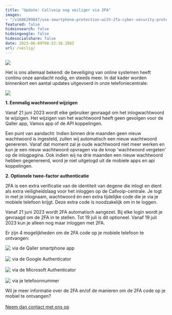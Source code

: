 ```yaml
---
title: "Update: Callvoip nog veiliger via 2FA"
images:
- "/v1686299047/use-smartphone-protection-with-2fa-cyber-security-protects-database-internet-online-personal-online-privacy-encrypted-data.jpg"
featured: false
hideinsearch: false
hideingoogle: false
hidesocialshare: false
date: 2023-06-09T08:22:16.298Z
url: /veilig/
---
```

![](https://res.cloudinary.com/callvoip/image/upload/v1686299047/use-smartphone-protection-with-2fa-cyber-security-protects-database-internet-online-personal-online-privacy-encrypted-data.jpg)

Het is ons allemaal bekend: de beveiliging van online systemen heeft continu onze aandacht nodig, en steeds meer. In dat kader worden binnenkort een aantal updates uitgevoerd in onze telefoniecentrale:

![](https://res.cloudinary.com/callvoip/image/upload/v1686299047/2fa.png)

**1. Eenmalig wachtwoord wijzigen**

Vanaf 21 juni 2023 wordt elke gebruiker gevraagd om het inlogwachtwoord te wijzigen. Het wijzigen van het wachtwoord heeft geen gevolgen voor de Qaller app, Vamos app of de API koppelingen.

Een punt van aandacht: Indien binnen drie maanden geen nieuw wachtwoord is ingesteld, zullen wij automatisch een nieuw wachtwoord genereren. Vanaf dat moment zal je oude wachtwoord niet meer werken en kun je een nieuw wachtwoord opvragen via de knop 'wachtwoord vergeten' op de inlogpagina. Ook indien wij na drie maanden een nieuw wachtwoord hebben gegenereerd, word je niet uitgelogd uit de mobiele apps en api koppelingen. 

**2. Optionele twee-factor authenticatie**

2FA is een extra verificatie van de identiteit van degene die inlogt en dient als extra veiligheidslaag voor het inloggen op de Callvoip-centrale. Je logt in met je inlognaam, wachtwoord én een extra tijdelijke code die je via je mobiele telefoon krijgt. Deze extra code is noodzakelijk om in te loggen.

Vanaf 21 juni 2023 wordt 2FA automatisch aangezet. Bij elke login wordt je gevraagd om de 2FA in te stellen. Tot 19 juli is dit optioneel. Vanaf 19 juli 2023 kun je alleen nog maar inloggen met 2FA.

Er zijn 4 mogelijkheden om de 2FA code op je mobiele telefoon te ontvangen:

<img src="https://res.cloudinary.com/callvoip/image/upload/v1686299047/qaller2fa.png" style="float:left; margin-right:5px;">via de Qaller smartphone app<br><br>
<img src="https://res.cloudinary.com/callvoip/image/upload/v1686299047/googleauth.png" style="float:left; margin-right:5px;">via de Google Authenticator<br><br>
<img src="https://res.cloudinary.com/callvoip/image/upload/v1686299047/googleauth.png" style="float:left; margin-right:5px;">via de Microsoft Authenticator<br><br>
<img src="https://res.cloudinary.com/callvoip/image/upload/v1686299047/googleauth.png" style="float:left; margin-right:5px;">via je telefoonnummer<br>


Wil je meer informatie over de 2FA en/of de manieren om de 2FA code op je mobiel te ontvangen?<br><br><a href="/contact/" target="_blank" class="button">Neem dan contact met ons op</a>
